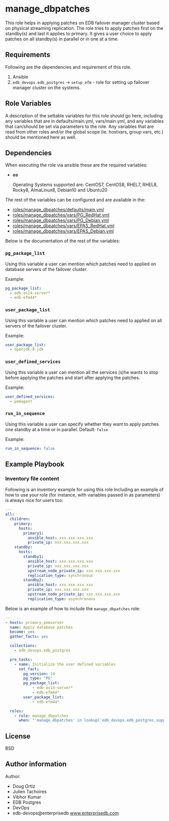 manage_dbpatches
=========

This role helps in applying patches on EDB failover manager cluster based on physical streaming replication. The role tries to apply patches first on the standby(s) and last it applies to primary. It gives a user choice to apply patches on all standby(s) in parallel or in one at a time.


Requirements
------------

Following are the dependencies and requirement of this role.
  1. Ansible
  2. `edb_devops.edb_postgres` -> `setup_efm` - role for setting up failover manager cluster
     on the systems.

Role Variables
--------------

A description of the settable variables for this role should go here, including any variables that are in defaults/main.yml, vars/main.yml, and any variables that can/should be set via parameters to the role. Any variables that are read from other roles and/or the global scope (ie. hostvars, group vars, etc.) should be mentioned here as well.

Dependencies
------------

When executing the role via ansible these are the required variables:

  * ***os***

    Operating Systems supported are: CentOS7, CentOS8, RHEL7, RHEL8, Rocky8, AlmaLinux8, Debian10 and Ubuntu20

The rest of the variables can be configured and are available in the:

  * [roles/manage_dbpatches/defaults/main.yml](./defaults/main.yml)
  * [roles/manage_dbpatches/vars/PG_RedHat.yml](./vars/PG_RedHat.yml)
  * [roles/manage_dbpatches/vars/PG_Debian.yml](./vars/PG_Debian.yml)
  * [roles/manage_dbpatches/vars/EPAS_RedHat.yml](./vars/EPAS_RedHat.yml)
  * [roles/manage_dbpatches/vars/EPAS_Debian.yml](./vars/EPAS_Debian.yml)

Below is the documentation of the rest of the variables:

### `pg_package_list`

Using this variable a user can mention which patches need to applied on database servers of the failover cluster.

Example:
```yaml
pg_package_list:
  - edb-as14-server*
  - edb-efm44*
```

### `user_package_list`

Using this variable a user can mention which patches need to applied on all servers of the failover cluster.

Example:
```yaml
user_package_list:
  - openjdk-8-jdk
```

### `user_defined_services`

Using this variable a user can mention all the services (s)he wants to stop before applying the patches and start after applying the patches.

Example:
```yaml
user_defined_services:
  - pemagent
```

### `run_in_sequence`

Using this variable a user can specify whether they want to apply patches one standby at a time or in parallel.
Default: `false`

Example:
```yaml
run_in_sequence: false
```


Example Playbook
----------------

### Inventory file content

Following is an inventory example for using this role
Including an example of how to use your role (for instance, with variables passed in as parameters) is always nice for users too:
```yaml
---
all:
  children:
    primary:
      hosts:
        primary1:
          ansible_host: xxx.xxx.xxx.xxx
          private_ip: xxx.xxx.xxx.xxx
    standby:
      hosts:
        standby1:
          ansible_host: xxx.xxx.xxx.xxx
          private_ip: xxx.xxx.xxx.xxx
          upstream_node_private_ip: xxx.xxx.xxx.xxx
          replication_type: synchronous
        standby2:
          ansible_host: xxx.xxx.xxx.xxx
          private_ip: xxx.xxx.xxx.xxx
          upstream_node_private_ip: xxx.xxx.xxx.xxx
          replication_type: asynchronous
```

Below is an example of how to include the `manage_dbpatches` role:

```yaml
---
- hosts: primary,pemserver
  name: Apply database patches
  become: yes
  gather_facts: yes

  collections:
    - edb_devops.edb_postgres

  pre_tasks:
    - name: Initialize the user defined variables
      set_fact:
        pg_version: 14
        pg_type: "PG"
        pg_package_list:
            - edb-as14-server*
            - edb-efm44*
        user_package_list:
            - edb-efm44*

  roles:
    - role: manage_dbpatches
      when: "'manage_dbpatches' in lookup('edb_devops.edb_postgres.supported_roles', wantlist=True)"
```
License
-------

BSD

## Author information

Author:

  * Doug Ortiz
  * Julien Tachoires
  * Vibhor Kumar
  * EDB Postgres
  * DevOps
  * edb-devops@enterprisedb www.enterprisedb.com
